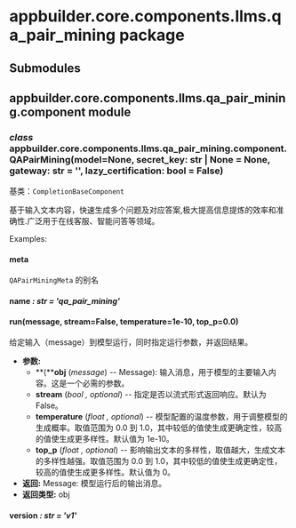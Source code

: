 # appbuilder.core.components.llms.qa_pair_mining package

## Submodules

## appbuilder.core.components.llms.qa_pair_mining.component module

### *class* appbuilder.core.components.llms.qa_pair_mining.component.QAPairMining(model=None, secret_key: str | None = None, gateway: str = '', lazy_certification: bool = False)

基类：`CompletionBaseComponent`

基于输入文本内容，快速生成多个问题及对应答案,极大提高信息提炼的效率和准确性.广泛用于在线客服、智能问答等领域。

Examples:

#### meta

`QAPairMiningMeta` 的别名

#### name *: str* *= 'qa_pair_mining'*

#### run(message, stream=False, temperature=1e-10, top_p=0.0)

给定输入（message）到模型运行，同时指定运行参数，并返回结果。

* **参数:**
  * **(****obj** (*message*) -- Message): 输入消息，用于模型的主要输入内容。这是一个必需的参数。
  * **stream** (*bool* *,* *optional*) -- 指定是否以流式形式返回响应。默认为 False。
  * **temperature** (*float* *,* *optional*) -- 模型配置的温度参数，用于调整模型的生成概率。取值范围为 0.0 到 1.0，其中较低的值使生成更确定性，较高的值使生成更多样性。默认值为 1e-10。
  * **top_p** (*float* *,* *optional*) -- 影响输出文本的多样性，取值越大，生成文本的多样性越强。取值范围为 0.0 到 1.0，其中较低的值使生成更确定性，较高的值使生成更多样性。默认值为 0。
* **返回:**
  Message: 模型运行后的输出消息。
* **返回类型:**
  obj

#### version *: str* *= 'v1'*
